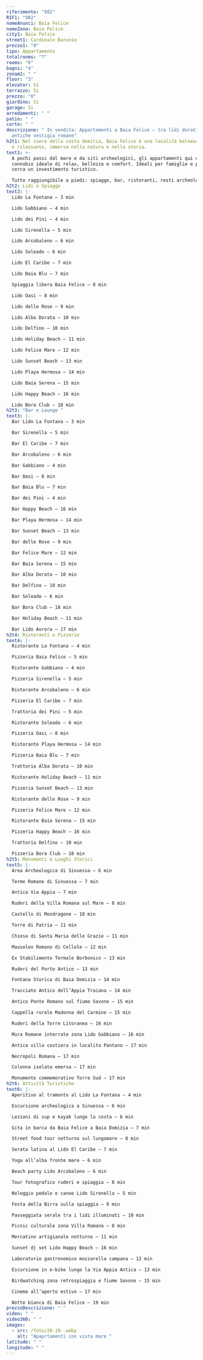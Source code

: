 ```yaml
---
riferimento: "982"
RIF1: "982"
nomeAnunci: Baia Felice
nomeZona: Baia Felice
city1: Baia Felice
street1: Cardinale Baronio
prezzo1: "0"
tipo: Appartamento
totalrooms: "7"
rooms: "6"
bagni: "4"
zonam2: " "
floor: "3"
elevator: Si
terrazzo: Si
prezzo: "0"
giardino: Si
garage: Si
arredamenti: " "
patio: " "
corte: " "
descrizione: " In vendita: Appartamenti a Baia Felice – tra lidi dorati e
  antiche vestigia romane"
h2t1: Nel cuore della costa domitia, Baia Felice è una località balneare intima
  e rilassante, immersa nella natura e nella storia.
text1: >-
  A pochi passi dal mare e da siti archeologici, gli appartamenti qui offrono un
  connubio ideale di relax, bellezza e comfort. Ideali per famiglie e per chi
  cerca un investimento turistico.

  Tutto raggiungibile a piedi: spiagge, bar, ristoranti, resti archeologici e eventi estivi — tutto tra 3 e 18 minuti.
h2t2: Lidi e Spiagge
text2: |-
  Lido La Fontana – 3 min

  Lido Gabbiano – 4 min

  Lido dei Pini – 4 min

  Lido Sirenella – 5 min

  Lido Arcobaleno – 6 min

  Lido Soleado – 6 min

  Lido El Caribe – 7 min

  Lido Baia Blu – 7 min

  Spiaggia libera Baia Felice – 8 min

  Lido Oasi – 8 min

  Lido delle Rose – 9 min

  Lido Alba Dorata – 10 min

  Lido Delfino – 10 min

  Lido Holiday Beach – 11 min

  Lido Felice Mare – 12 min

  Lido Sunset Beach – 13 min

  Lido Playa Hermosa – 14 min

  Lido Baia Serena – 15 min

  Lido Happy Beach – 16 min

  Lido Bora Club – 18 min
h2t3: "Bar e Lounge "
text3: |-
  Bar Lido La Fontana – 3 min

  Bar Sirenella – 5 min

  Bar El Caribe – 7 min

  Bar Arcobaleno – 6 min

  Bar Gabbiano – 4 min

  Bar Oasi – 8 min

  Bar Baia Blu – 7 min

  Bar dei Pini – 4 min

  Bar Happy Beach – 16 min

  Bar Playa Hermosa – 14 min

  Bar Sunset Beach – 13 min

  Bar delle Rose – 9 min

  Bar Felice Mare – 12 min

  Bar Baia Serena – 15 min

  Bar Alba Dorata – 10 min

  Bar Delfino – 10 min

  Bar Soleado – 6 min

  Bar Bora Club – 18 min

  Bar Holiday Beach – 11 min

  Bar Lido Aurora – 17 min
h2t4: Ristoranti e Pizzerie
text4: |-
  Ristorante La Fontana – 4 min

  Pizzeria Baia Felice – 5 min

  Ristorante Gabbiano – 4 min

  Pizzeria Sirenella – 5 min

  Ristorante Arcobaleno – 6 min

  Pizzeria El Caribe – 7 min

  Trattoria dei Pini – 5 min

  Ristorante Soleado – 6 min

  Pizzeria Oasi – 8 min

  Ristorante Playa Hermosa – 14 min

  Pizzeria Baia Blu – 7 min

  Trattoria Alba Dorata – 10 min

  Ristorante Holiday Beach – 11 min

  Pizzeria Sunset Beach – 13 min

  Ristorante delle Rose – 9 min

  Pizzeria Felice Mare – 12 min

  Ristorante Baia Serena – 15 min

  Pizzeria Happy Beach – 16 min

  Trattoria Delfino – 10 min

  Pizzeria Bora Club – 18 min
h2t5: Monumenti e Luoghi Storici
text5: |-
  Area Archeologica di Sinuessa – 6 min

  Terme Romane di Sinuessa – 7 min

  Antica Via Appia – 7 min

  Ruderi della Villa Romana sul Mare – 8 min

  Castello di Mondragone – 10 min

  Torre di Patria – 11 min

  Chiesa di Santa Maria delle Grazie – 11 min

  Mausoleo Romano di Cellole – 12 min

  Ex Stabilimento Termale Borbonico – 13 min

  Ruderi del Porto Antico – 13 min

  Fontana Storica di Baia Domizia – 14 min

  Tracciato Antico dell’Appia Traiana – 14 min

  Antico Ponte Romano sul fiume Savone – 15 min

  Cappella rurale Madonna del Carmine – 15 min

  Ruderi della Torre Litoranea – 16 min

  Mura Romane interrate zona Lido Gabbiano – 16 min

  Antica villa costiera in localita Pantano – 17 min

  Necropoli Romana – 17 min

  Colonna isolata emersa – 17 min

  Monumento commemorativo Torre Sud – 17 min
h2t6: Attività Turistiche
text6: |-
  Aperitivo al tramonto al Lido La Fontana – 4 min

  Escursione archeologica a Sinuessa – 6 min

  Lezioni di sup e kayak lungo la costa – 6 min

  Gita in barca da Baia Felice a Baia Domizia – 7 min

  Street food tour notturno sul lungomare – 8 min

  Serata latina al Lido El Caribe – 7 min

  Yoga all’alba fronte mare – 6 min

  Beach party Lido Arcobaleno – 6 min

  Tour fotografico ruderi e spiaggia – 8 min

  Noleggio pedalo e canoe Lido Sirenella – 5 min

  Festa della Birra sulla spiaggia – 9 min

  Passeggiata serale tra i lidi illuminati – 10 min

  Picnic culturale zona Villa Romana – 8 min

  Mercatino artigianale notturno – 11 min

  Sunset dj set Lido Happy Beach – 16 min

  Laboratorio gastronomico mozzarella campana – 12 min

  Escursione in e-bike lungo la Via Appia Antica – 13 min

  Birdwatching zona retrospiaggia e fiume Savone – 15 min

  Cinema all’aperto estivo – 17 min

  Notte bianca di Baia Felice – 19 min
prezzoDescrizione: " "
video: " "
video360: " "
images:
  - src: /foto/20-19-.webp
    alt: "Apaprtamenti con vista mare "
latitude: " "
longitude: " "
---
```

